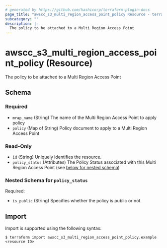 ```yaml
---
# generated by https://github.com/hashicorp/terraform-plugin-docs
page_title: "awscc_s3_multi_region_access_point_policy Resource - terraform-provider-awscc"
subcategory: ""
description: |-
  The policy to be attached to a Multi Region Access Point
---
```


# awscc_s3_multi_region_access_point_policy (Resource)

The policy to be attached to a Multi Region Access Point



<!-- schema generated by tfplugindocs -->
## Schema

### Required

- `mrap_name` (String) The name of the Multi Region Access Point to apply policy
- `policy` (Map of String) Policy document to apply to a Multi Region Access Point

### Read-Only

- `id` (String) Uniquely identifies the resource.
- `policy_status` (Attributes) The Policy Status associated with this Multi Region Access Point (see [below for nested schema](#nestedatt--policy_status))

<a id="nestedatt--policy_status"></a>
### Nested Schema for `policy_status`

Required:

- `is_public` (String) Specifies whether the policy is public or not.

## Import

Import is supported using the following syntax:

```shell
$ terraform import awscc_s3_multi_region_access_point_policy.example <resource ID>
```
